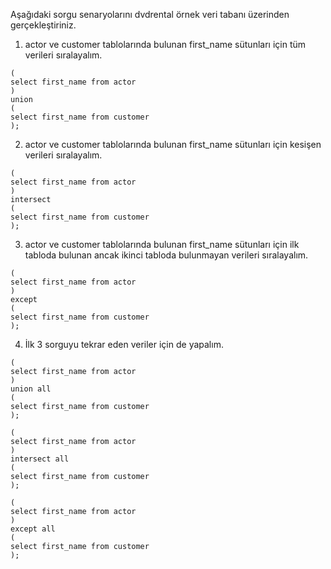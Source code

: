 Aşağıdaki sorgu senaryolarını dvdrental örnek veri tabanı üzerinden gerçekleştiriniz.

1. actor ve customer tablolarında bulunan first_name sütunları için tüm verileri sıralayalım.

```
(
select first_name from actor
)
union
(
select first_name from customer
);
```

2. actor ve customer tablolarında bulunan first_name sütunları için kesişen verileri sıralayalım.

```
(
select first_name from actor
)
intersect
(
select first_name from customer
);
```

3. actor ve customer tablolarında bulunan first_name sütunları için ilk tabloda bulunan ancak ikinci tabloda bulunmayan verileri sıralayalım.

```
(
select first_name from actor
)
except
(
select first_name from customer
);
```

4. İlk 3 sorguyu tekrar eden veriler için de yapalım.

```
(
select first_name from actor
)
union all
(
select first_name from customer
);

(
select first_name from actor
)
intersect all
(
select first_name from customer
);

(
select first_name from actor
)
except all
(
select first_name from customer
);
```
